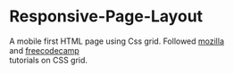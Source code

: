 # Responsive-Page-Layout
A mobile first HTML page using Css grid.
Followed <a href="https://developer.mozilla.org/en-US/docs/Web/CSS/grid-template-areas">mozilla</a><br />
and <a href="https://www.freecodecamp.org/news/learn-css-grid-by-building-5-layouts/">freecodecamp</a><br />
tutorials on CSS grid.
